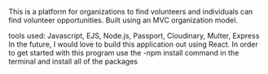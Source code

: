 This is a platform for organizations to find volunteers and individuals can find volunteer opportunities.
Built using an MVC organization model.

tools used: Javascript, EJS, Node.js, Passport, Cloudinary, Multer, Express
In the future, I would love to build this application out using React.
In order to get started with this program use the -npm install command in the terminal and install all of the packages
